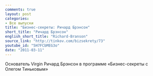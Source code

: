 ```yaml
---
comments: true
layout: post
categories:
- Все выпуски
title: "Бизнес-секреты: Ричард Брэнсон"
short_title: "Ричард Брэнсон"
english_short_title: "Richard-Branson"
source_link: "http://tinkov.com/bizsekrety/73"
youtube_id: "5H7FCbMEG3o"
date: "2011-03-11"
---
```

Основатель Virgin Ричард Брэнсон в программе «Бизнес-секреты с Олегом Тиньковым»

